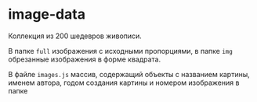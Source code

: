 ﻿# image-data

  
Коллекция из 200 шедевров живописи.  

В папке `full` изображения с исходными пропорциями, в папке `img` обрезанные изображения в форме квадрата.

В файле `images.js` массив, содержащий объекты с названием картины, именем автора, годом создания картины и номером изображения в папке
